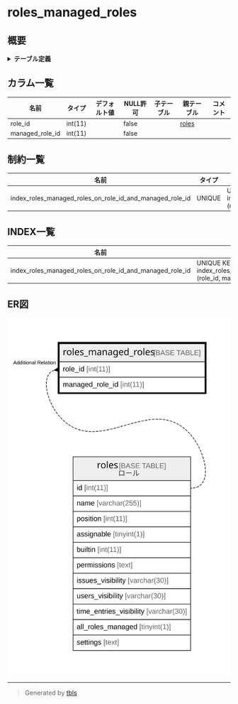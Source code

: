 # roles_managed_roles

## 概要

<details>
<summary><strong>テーブル定義</strong></summary>

```sql
CREATE TABLE `roles_managed_roles` (
  `role_id` int(11) NOT NULL,
  `managed_role_id` int(11) NOT NULL,
  UNIQUE KEY `index_roles_managed_roles_on_role_id_and_managed_role_id` (`role_id`,`managed_role_id`)
) ENGINE=InnoDB DEFAULT CHARSET=utf8mb4
```

</details>

## カラム一覧

| 名前              | タイプ     | デフォルト値       | NULL許可   | 子テーブル      | 親テーブル             | コメント     |
| --------------- | ------- | ------------ | -------- | ---------- | ----------------- | -------- |
| role_id         | int(11) |              | false    |            | [roles](roles.md) |          |
| managed_role_id | int(11) |              | false    |            |                   |          |

## 制約一覧

| 名前                                                       | タイプ    | 定義                                                                                             |
| -------------------------------------------------------- | ------ | ---------------------------------------------------------------------------------------------- |
| index_roles_managed_roles_on_role_id_and_managed_role_id | UNIQUE | UNIQUE KEY index_roles_managed_roles_on_role_id_and_managed_role_id (role_id, managed_role_id) |

## INDEX一覧

| 名前                                                       | 定義                                                                                                         |
| -------------------------------------------------------- | ---------------------------------------------------------------------------------------------------------- |
| index_roles_managed_roles_on_role_id_and_managed_role_id | UNIQUE KEY index_roles_managed_roles_on_role_id_and_managed_role_id (role_id, managed_role_id) USING BTREE |

## ER図

![er](roles_managed_roles.svg)

---

> Generated by [tbls](https://github.com/k1LoW/tbls)
